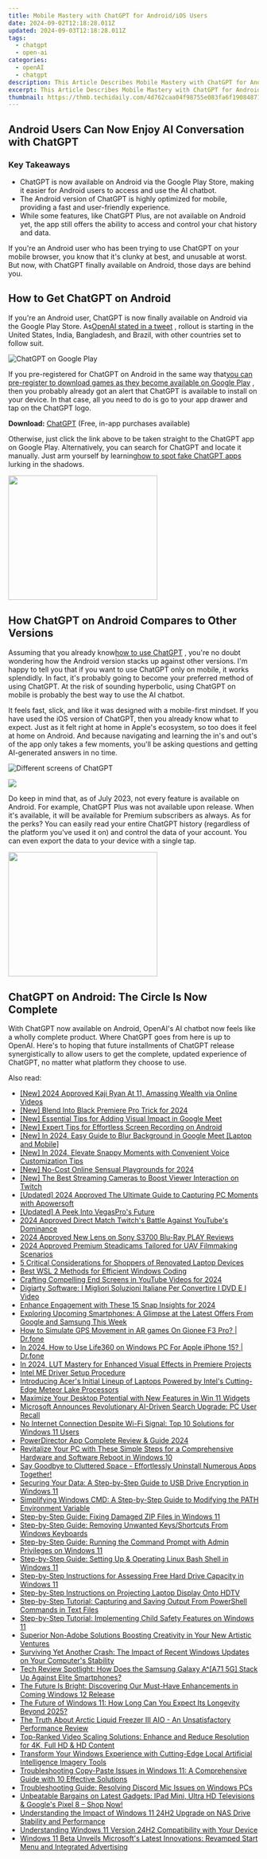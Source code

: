 ```yaml
---
title: Mobile Mastery with ChatGPT for Android/iOS Users
date: 2024-09-02T12:18:28.011Z
updated: 2024-09-03T12:18:28.011Z
tags:
  - chatgpt
  - open-ai
categories:
  - openAI
  - chatgpt
description: This Article Describes Mobile Mastery with ChatGPT for Android/iOS Users
excerpt: This Article Describes Mobile Mastery with ChatGPT for Android/iOS Users
thumbnail: https://thmb.techidaily.com/4d762caa04f98755e083fa6f19084871af3024b44e5497cff1919865c9f50ec3.jpg
---
```


## Android Users Can Now Enjoy AI Conversation with ChatGPT

### Key Takeaways

* ChatGPT is now available on Android via the Google Play Store, making it easier for Android users to access and use the AI chatbot.
* The Android version of ChatGPT is highly optimized for mobile, providing a fast and user-friendly experience.
* While some features, like ChatGPT Plus, are not available on Android yet, the app still offers the ability to access and control your chat history and data.

 If you're an Android user who has been trying to use ChatGPT on your mobile browser, you know that it's clunky at best, and unusable at worst. But now, with ChatGPT finally available on Android, those days are behind you.

## How to Get ChatGPT on Android

 If you're an Android user, ChatGPT is now finally available on Android via the Google Play Store. As[OpenAI stated in a tweet](https://twitter.com/OpenAI/status/1683854695398522881) , rollout is starting in the United States, India, Bangladesh, and Brazil, with other countries set to follow suit.

![ChatGPT on Google Play](https://static1.makeuseofimages.com/wordpress/wp-content/uploads/wm/2023/07/chatgpt-google-play-1.jpg)

 If you pre-registered for ChatGPT on Android in the same way that[you can pre-register to download games as they become available on Google Play](https://www.makeuseof.com/pre-register-games-google-play-store/) , then you probably already got an alert that ChatGPT is available to install on your device. In that case, all you need to do is go to your app drawer and tap on the ChatGPT logo.

**Download:** [ChatGPT](https://www.anrdoezrs.net/links/7251228/type/dlg/sid/UUmuoUeUpU2028180/https://play.google.com/store/apps/details?id=com.openai.chatgpt&hl=en&gl=US) (Free, in-app purchases available)

 Otherwise, just click the link above to be taken straight to the ChatGPT app on Google Play. Alternatively, you can search for ChatGPT and locate it manually. Just arm yourself by learning[how to spot fake ChatGPT apps](https://www.makeuseof.com/how-to-spot-fake-chatgpt-app-on-apple-app-store/) lurking in the shadows.

<!-- affiliate ads begin -->
<a href="https://printrendy.pxf.io/c/5597632/1453721/17020" target="_top" id="1453721"><img src="//a.impactradius-go.com/display-ad/17020-1453721" border="0" alt="" width="300" height="250"/></a><img height="0" width="0" src="https://imp.pxf.io/i/5597632/1453721/17020" style="position:absolute;visibility:hidden;" border="0" />
<!-- affiliate ads end -->
## How ChatGPT on Android Compares to Other Versions

 Assuming that you already know[how to use ChatGPT](https://www.makeuseof.com/how-to-use-chatgpt-by-openai) , you're no doubt wondering how the Android version stacks up against other versions. I'm happy to tell you that if you want to use ChatGPT only on mobile, it works splendidly. In fact, it's probably going to become your preferred method of using ChatGPT. At the risk of sounding hyperbolic, using ChatGPT on mobile is probably the best way to use the AI chatbot.

 It feels fast, slick, and like it was designed with a mobile-first mindset. If you have used the iOS version of ChatGPT, then you already know what to expect. Just as it felt right at home in Apple's ecosystem, so too does it feel at home on Android. And because navigating and learning the in's and out's of the app only takes a few moments, you'll be asking questions and getting AI-generated answers in no time.

![Different screens of ChatGPT](https://static1.makeuseofimages.com/wordpress/wp-content/uploads/wm/2023/07/chatgpt-android-overview.png)

<!-- affiliate ads begin -->
<a href="https://secure.2checkout.com/order/checkout.php?PRODS=37100474&QTY=1&AFFILIATE=108875&CART=1"><img src="https://awario.com/images/pages/index/img-platform-ui-1280@1x.avif" border="0"></a>
<!-- affiliate ads end -->
 Do keep in mind that, as of July 2023, not every feature is available on Android. For example, ChatGPT Plus was not available upon release. When it's available, it will be available for Premium subscribers as always. As for the perks? You can easily read your entire ChatGPT history (regardless of the platform you've used it on) and control the data of your account. You can even export the data to your device with a single tap.

<!-- affiliate ads begin -->
<a href="https://bluettius.sjv.io/c/5597632/2027209/17108" target="_top" id="2027209"><img src="//a.impactradius-go.com/display-ad/17108-2027209" border="0" alt="" width="300" height="250"/></a><img height="0" width="0" src="https://imp.pxf.io/i/5597632/2027209/17108" style="position:absolute;visibility:hidden;" border="0" />
<!-- affiliate ads end -->
## ChatGPT on Android: The Circle Is Now Complete

 With ChatGPT now available on Android, OpenAI's AI chatbot now feels like a wholly complete product. Where ChatGPT goes from here is up to OpenAI. Here's to hoping that future installments of ChatGPT release synergistically to allow users to get the complete, updated experience of ChatGPT, no matter what platform they choose to use.


<ins class="adsbygoogle"
     style="display:block"
     data-ad-format="autorelaxed"
     data-ad-client="ca-pub-7571918770474297"
     data-ad-slot="1223367746"></ins>



<ins class="adsbygoogle"
     style="display:block"
     data-ad-client="ca-pub-7571918770474297"
     data-ad-slot="8358498916"
     data-ad-format="auto"
     data-full-width-responsive="true"></ins>

<span class="atpl-alsoreadstyle">Also read:</span>
<div><ul>
<li><a href="https://youtube-webster.techidaily.com/024-approved-kaji-ryan-at-11-amassing-wealth-via-online-videos/"><u>[New] 2024 Approved  Kaji Ryan  At 11, Amassing Wealth via Online Videos</u></a></li>
<li><a href="https://vp-tips.techidaily.com/new-blend-into-black-premiere-pro-trick-for-2024/"><u>[New] Blend Into Black  Premiere Pro Trick for 2024</u></a></li>
<li><a href="https://screen-mirroring-recording.techidaily.com/new-essential-tips-for-adding-visual-impact-in-google-meet/"><u>[New] Essential Tips for Adding Visual Impact in Google Meet</u></a></li>
<li><a href="https://visual-screen-recording.techidaily.com/new-expert-tips-for-effortless-screen-recording-on-android/"><u>[New] Expert Tips for Effortless Screen Recording on Android</u></a></li>
<li><a href="https://screen-recording.techidaily.com/new-in-2024-easy-guide-to-blur-background-in-google-meet-laptop-and-mobile/"><u>[New] In 2024, Easy Guide to Blur Background in Google Meet [Laptop and Mobile]</u></a></li>
<li><a href="https://snapchat-videos.techidaily.com/new-in-2024-elevate-snappy-moments-with-convenient-voice-customization-tips/"><u>[New] In 2024, Elevate Snappy Moments with Convenient Voice Customization Tips</u></a></li>
<li><a href="https://screen-activity-recording.techidaily.com/new-no-cost-online-sensual-playgrounds-for-2024/"><u>[New] No-Cost Online Sensual Playgrounds for 2024</u></a></li>
<li><a href="https://digital-screen-recording.techidaily.com/new-the-best-streaming-cameras-to-boost-viewer-interaction-on-twitch/"><u>[New] The Best Streaming Cameras to Boost Viewer Interaction on Twitch</u></a></li>
<li><a href="https://video-screen-grab.techidaily.com/updated-2024-approved-the-ultimate-guide-to-capturing-pc-moments-with-apowersoft/"><u>[Updated] 2024 Approved  The Ultimate Guide to Capturing PC Moments with Apowersoft</u></a></li>
<li><a href="https://extra-resources.techidaily.com/updated-a-peek-into-vegaspros-future/"><u>[Updated] A Peek Into VegasPro's Future</u></a></li>
<li><a href="https://fox-http.techidaily.com/2024-approved-direct-match-twitchs-battle-against-youtubes-dominance/"><u>2024 Approved  Direct Match  Twitch's Battle Against YouTube's Dominance</u></a></li>
<li><a href="https://extra-guidance.techidaily.com/2024-approved-new-lens-on-sony-s3700-blu-ray-play-reviews/"><u>2024 Approved  New Lens on Sony S3700 Blu-Ray PLAY Reviews</u></a></li>
<li><a href="https://extra-guidance.techidaily.com/2024-approved-premium-steadicams-tailored-for-uav-filmmaking-scenarios/"><u>2024 Approved  Premium Steadicams Tailored for UAV Filmmaking Scenarios</u></a></li>
<li><a href="https://tech-recovery.techidaily.com/5-critical-considerations-for-shoppers-of-renovated-laptop-devices/"><u>5 Critical Considerations for Shoppers of Renovated Laptop Devices</u></a></li>
<li><a href="https://windows11.techidaily.com/best-wsl-2-methods-for-efficient-windows-coding/"><u>Best WSL 2 Methods for Efficient Windows Coding</u></a></li>
<li><a href="https://youtube-clips.techidaily.com/crafting-compelling-end-screens-in-youtube-videos-for-2024/"><u>Crafting Compelling End Screens in YouTube Videos for 2024</u></a></li>
<li><a href="https://discover-community.techidaily.com/digiarty-software-i-migliori-soluzioni-italiane-per-convertire-i-dvd-e-i-video/"><u>Digiarty Software: I Migliori Soluzioni Italiane Per Convertire I DVD E I Video</u></a></li>
<li><a href="https://snapchat-videos.techidaily.com/enhance-engagement-with-these-15-snap-insights-for-2024/"><u>Enhance Engagement with These 15 Snap Insights for 2024</u></a></li>
<li><a href="https://tech-haven.techidaily.com/exploring-upcoming-smartphones-a-glimpse-at-the-latest-offers-from-google-and-samsung-this-week/"><u>Exploring Upcoming Smartphones: A Glimpse at the Latest Offers From Google and Samsung This Week</u></a></li>
<li><a href="https://fake-location.techidaily.com/how-to-simulate-gps-movement-in-ar-games-on-gionee-f3-pro-drfone-by-drfone-virtual-android/"><u>How to Simulate GPS Movement in AR games On Gionee F3 Pro? | Dr.fone</u></a></li>
<li><a href="https://blog-min.techidaily.com/in-2024-how-to-use-life360-on-windows-pc-for-apple-iphone-15-drfone-by-drfone-virtual-ios/"><u>In 2024, How to Use Life360 on Windows PC For Apple iPhone 15? | Dr.fone</u></a></li>
<li><a href="https://extra-guidance.techidaily.com/in-2024-lut-mastery-for-enhanced-visual-effects-in-premiere-projects/"><u>In 2024, LUT Mastery for Enhanced Visual Effects in Premiere Projects</u></a></li>
<li><a href="https://driver-install.techidaily.com/intel-me-driver-setup-procedure/"><u>Intel ME Driver Setup Procedure</u></a></li>
<li><a href="https://tech-haven.techidaily.com/introducing-acers-initial-lineup-of-laptops-powered-by-intels-cutting-edge-meteor-lake-processors/"><u>Introducing Acer's Initial Lineup of Laptops Powered by Intel's Cutting-Edge Meteor Lake Processors</u></a></li>
<li><a href="https://win11-tips.techidaily.com/maximize-your-desktop-potential-with-new-features-in-win-11-widgets/"><u>Maximize Your Desktop Potential with New Features in Win 11 Widgets</u></a></li>
<li><a href="https://tech-haven.techidaily.com/microsoft-announces-revolutionary-ai-driven-search-upgrade-pc-user-recall/"><u>Microsoft Announces Revolutionary AI-Driven Search Upgrade: PC User Recall</u></a></li>
<li><a href="https://tech-haven.techidaily.com/no-internet-connection-despite-wi-fi-signal-top-10-solutions-for-windows-11-users/"><u>No Internet Connection Despite Wi-Fi Signal: Top 10 Solutions for Windows 11 Users</u></a></li>
<li><a href="https://extra-tips.techidaily.com/powerdirector-app-complete-review-and-guide-2024/"><u>PowerDirector App Complete Review & Guide 2024</u></a></li>
<li><a href="https://tech-haven.techidaily.com/revitalize-your-pc-with-these-simple-steps-for-a-comprehensive-hardware-and-software-reboot-in-windows-10/"><u>Revitalize Your PC with These Simple Steps for a Comprehensive Hardware and Software Reboot in Windows 10</u></a></li>
<li><a href="https://tech-haven.techidaily.com/say-goodbye-to-cluttered-space-effortlessly-uninstall-numerous-apps-together/"><u>Say Goodbye to Cluttered Space - Effortlessly Uninstall Numerous Apps Together!</u></a></li>
<li><a href="https://tech-haven.techidaily.com/securing-your-data-a-step-by-step-guide-to-usb-drive-encryption-in-windows-11/"><u>Securing Your Data: A Step-by-Step Guide to USB Drive Encryption in Windows 11</u></a></li>
<li><a href="https://tech-haven.techidaily.com/simplifying-windows-cmd-a-step-by-step-guide-to-modifying-the-path-environment-variable/"><u>Simplifying Windows CMD: A Step-by-Step Guide to Modifying the PATH Environment Variable</u></a></li>
<li><a href="https://tech-haven.techidaily.com/step-by-step-guide-fixing-damaged-zip-files-in-windows-11/"><u>Step-by-Step Guide: Fixing Damaged ZIP Files in Windows 11</u></a></li>
<li><a href="https://tech-haven.techidaily.com/step-by-step-guide-removing-unwanted-keysshortcuts-from-windows-keyboards/"><u>Step-by-Step Guide: Removing Unwanted Keys/Shortcuts From Windows Keyboards</u></a></li>
<li><a href="https://tech-haven.techidaily.com/step-by-step-guide-running-the-command-prompt-with-admin-privileges-on-windows-11/"><u>Step-by-Step Guide: Running the Command Prompt with Admin Privileges on Windows 11</u></a></li>
<li><a href="https://tech-haven.techidaily.com/step-by-step-guide-setting-up-and-operating-linux-bash-shell-in-windows-11/"><u>Step-by-Step Guide: Setting Up & Operating Linux Bash Shell in Windows 11</u></a></li>
<li><a href="https://tech-haven.techidaily.com/step-by-step-instructions-for-assessing-free-hard-drive-capacity-in-windows-11/"><u>Step-by-Step Instructions for Assessing Free Hard Drive Capacity in Windows 11</u></a></li>
<li><a href="https://tech-haven.techidaily.com/step-by-step-instructions-on-projecting-laptop-display-onto-hdtv/"><u>Step-by-Step Instructions on Projecting Laptop Display Onto HDTV</u></a></li>
<li><a href="https://tech-haven.techidaily.com/step-by-step-tutorial-capturing-and-saving-output-from-powershell-commands-in-text-files/"><u>Step-by-Step Tutorial: Capturing and Saving Output From PowerShell Commands in Text Files</u></a></li>
<li><a href="https://tech-haven.techidaily.com/step-by-step-tutorial-implementing-child-safety-features-on-windows-11/"><u>Step-by-Step Tutorial: Implementing Child Safety Features on Windows 11</u></a></li>
<li><a href="https://tech-haven.techidaily.com/superior-non-adobe-solutions-boosting-creativity-in-your-new-artistic-ventures/"><u>Superior Non-Adobe Solutions Boosting Creativity in Your New Artistic Ventures</u></a></li>
<li><a href="https://tech-haven.techidaily.com/surviving-yet-another-crash-the-impact-of-recent-windows-updates-on-your-computers-stability/"><u>Surviving Yet Another Crash: The Impact of Recent Windows Updates on Your Computer's Stability</u></a></li>
<li><a href="https://buynow-help.techidaily.com/tech-review-spotlight-how-does-the-samsung-galaxy-aa71-5g-stack-up-against-elite-smartphones/"><u>Tech Review Spotlight: How Does the Samsung Galaxy A^[A71 5G] Stack Up Against Elite Smartphones?</u></a></li>
<li><a href="https://tech-haven.techidaily.com/the-future-is-bright-discovering-our-must-have-enhancements-in-coming-windows-12-release/"><u>The Future Is Bright: Discovering Our Must-Have Enhancements in Coming Windows 12 Release</u></a></li>
<li><a href="https://tech-haven.techidaily.com/the-future-of-windows-11-how-long-can-you-expect-its-longevity-beyond-2025/"><u>The Future of Windows 11: How Long Can You Expect Its Longevity Beyond 2025?</u></a></li>
<li><a href="https://hardware-tips.techidaily.com/the-truth-about-arctic-liquid-freezer-iii-aio-an-unsatisfactory-performance-review/"><u>The Truth About Arctic Liquid Freezer III AIO - An Unsatisfactory Performance Review</u></a></li>
<li><a href="https://some-knowledge.techidaily.com/top-ranked-video-scaling-solutions-enhance-and-reduce-resolution-for-4k-full-hd-and-hd-content/"><u>Top-Ranked Video Scaling Solutions: Enhance and Reduce Resolution for 4K, Full HD & HD Content</u></a></li>
<li><a href="https://tech-haven.techidaily.com/transform-your-windows-experience-with-cutting-edge-local-artificial-intelligence-imagery-tools/"><u>Transform Your Windows Experience with Cutting-Edge Local Artificial Intelligence Imagery Tools</u></a></li>
<li><a href="https://tech-haven.techidaily.com/troubleshooting-copy-paste-issues-in-windows-11-a-comprehensive-guide-with-10-effective-solutions/"><u>Troubleshooting Copy-Paste Issues in Windows 11: A Comprehensive Guide with 10 Effective Solutions</u></a></li>
<li><a href="https://tech-haven.techidaily.com/troubleshooting-guide-resolving-discord-mic-issues-on-windows-pcs/"><u>Troubleshooting Guide: Resolving Discord Mic Issues on Windows PCs</u></a></li>
<li><a href="https://tech-haven.techidaily.com/unbeatable-bargains-on-latest-gadgets-ipad-mini-ultra-hd-televisions-and-googles-pixel-8-shop-now/"><u>Unbeatable Bargains on Latest Gadgets: IPad Mini, Ultra HD Televisions & Google's Pixel 8 – Shop Now!</u></a></li>
<li><a href="https://tech-haven.techidaily.com/understanding-the-impact-of-windows-11-24h2-upgrade-on-nas-drive-stability-and-performance/"><u>Understanding the Impact of Windows 11 24H2 Upgrade on NAS Drive Stability and Performance</u></a></li>
<li><a href="https://tech-haven.techidaily.com/understanding-windows-11-version-24h2-compatibility-with-your-device/"><u>Understanding Windows 11 Version 24H2 Compatibility with Your Device</u></a></li>
<li><a href="https://tech-haven.techidaily.com/windows-11-beta-unveils-microsofts-latest-innovations-revamped-start-menu-and-integrated-advertising/"><u>Windows 11 Beta Unveils Microsoft's Latest Innovations: Revamped Start Menu and Integrated Advertising</u></a></li>
</ul></div>
